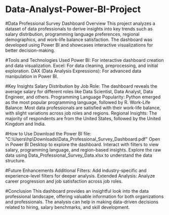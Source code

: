 # Data-Analyst-Power-BI-Project
  #Data Professional Survey Dashboard
  Overview
  This project analyzes a dataset of data professionals to derive insights into key trends such as salary distribution, programming language preferences, regional demographics, and work-life balance 
 satisfaction. The dashboard was developed using Power BI and showcases interactive visualizations for better decision-making.
 
#Tools and Technologies Used
Power BI: For interactive dashboard creation and data visualization.
Excel: For data cleaning, preprocessing, and initial exploration.
DAX (Data Analysis Expressions): For advanced data manipulation in Power BI.

#Key Insights
Salary Distribution by Job Role:
The dashboard reveals the average salary for different roles like Data Scientist, Data Analyst, Data Engineer, and others.
Programming Language Popularity:
Python emerged as the most popular programming language, followed by R.
Work-Life Balance:
Most data professionals are satisfied with their work-life balance, with slight variations across job roles and regions.
Regional Insights:
The majority of respondents are from the United States, followed by the United Kingdom and India.

#How to Use
Download the Power BI file: "C:\Users\hp\Downloads\Data_Professional_Survey_Dashboard.pdf"
Open in Power BI Desktop to explore the dashboard.
Interact with filters to view salary, programming language, and region-based insights.
Explore the raw data using Data_Professional_Survey_Data.xlsx to understand the data structure.

#Future Enhancements
Additional Filters: Add industry-specific and experience-level filters for deeper analysis.
Extended Analysis: Analyze career progression and job satisfaction across job roles.

#Conclusion
This dashboard provides an insightful look into the data professional landscape, offering valuable information for both organizations and professionals. The analysis can help in making data-driven decisions related to hiring, salary benchmarks, and skill development.
